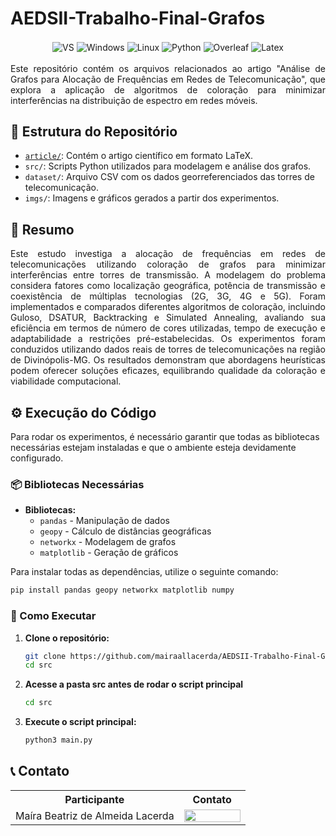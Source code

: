 # AEDSII-Trabalho-Final-Grafos

<div align="center" style="display: inline_block">
  <img align="center" alt="VS" src="https://img.shields.io/badge/Visual_Studio_Code-0078D4?style=for-the-badge&logo=visual%20studio%20code&logoColor=white" />
  <img align="center" alt="Windows" src="https://img.shields.io/badge/Windows-0078D6?style=for-the-badge&logo=windows&logoColor=white" />
  <img align="center" alt="Linux" src="https://img.shields.io/badge/Linux-FCC624?style=for-the-badge&logo=linux&logoColor=black" />
  <img align="center" alt="Python" src="https://img.shields.io/badge/python-3670A0?style=for-the-badge&logo=python&logoColor=ffdd54" />
  <img align="center" alt="Overleaf" src="https://img.shields.io/badge/Overleaf-47A141?style=for-the-badge&logo=Overleaf&logoColor=white" />
  <img align="center" alt="Latex" src="https://img.shields.io/badge/latex-%23008080.svg?style=for-the-badge&logo=latex&logoColor=white" />
</div>

<br>


<div align="justify">
Este repositório contém os arquivos relacionados ao artigo "Análise de Grafos para Alocação de Frequências em Redes de Telecomunicação", que explora a aplicação de algoritmos de coloração para minimizar interferências na distribuição de espectro em redes móveis.
</div>

## 📂 Estrutura do Repositório

- [`article/`](https://github.com/mairaallacerda/AEDSII-Trabalho-Final-Grafos/blob/main/article/Artigo_Final_AEDS_II__09_02_.pdf): Contém o artigo científico em formato LaTeX.
- `src/`: Scripts Python utilizados para modelagem e análise dos grafos.
- `dataset/`: Arquivo CSV com os dados georreferenciados das torres de telecomunicação.
- `imgs/`: Imagens e gráficos gerados a partir dos experimentos.

## 📄 Resumo

<div align="justify">

Este estudo investiga a alocação de frequências em redes de telecomunicações utilizando coloração de grafos para minimizar interferências entre torres de transmissão. A modelagem do problema considera fatores como localização geográfica, potência de transmissão e coexistência de múltiplas tecnologias (2G, 3G, 4G e 5G). Foram implementados e comparados diferentes algoritmos de coloração, incluindo Guloso, DSATUR, Backtracking e Simulated Annealing, avaliando sua eficiência em termos de número de cores utilizadas, tempo de execução e adaptabilidade a restrições pré-estabelecidas. Os experimentos foram conduzidos utilizando dados reais de torres de telecomunicações na região de Divinópolis-MG. Os resultados demonstram que abordagens heurísticas podem oferecer soluções eficazes, equilibrando qualidade da coloração e viabilidade computacional.

</div>


## ⚙️ Execução do Código  

Para rodar os experimentos, é necessário garantir que todas as bibliotecas necessárias estejam instaladas e que o ambiente esteja devidamente configurado.  

### 📦 Bibliotecas Necessárias  

- **Bibliotecas:**  
  - `pandas` - Manipulação de dados  
  - `geopy` - Cálculo de distâncias geográficas  
  - `networkx` - Modelagem de grafos  
  - `matplotlib` - Geração de gráficos  

Para instalar todas as dependências, utilize o seguinte comando:  

```bash
pip install pandas geopy networkx matplotlib numpy
```

### 🚀 Como Executar  

1. **Clone o repositório:**  
   ```bash
   git clone https://github.com/mairaallacerda/AEDSII-Trabalho-Final-Grafos.git
   cd src
   ```
2. **Acesse a pasta src antes de rodar o script principal**
   ```bash
   cd src
   ```
3. **Execute o script principal:**  
   ```bash
   python3 main.py
   ```


## 📞 Contato

<table align="center">
  <tr>
    <th>Participante</th>
    <th>Contato</th>
  </tr>
  <tr>
    <td>Maíra Beatriz de Almeida Lacerda</td>
    <td><a href="https://github.com/mairaallacerda"><img align="center" height="20px" width="90px" src="https://img.shields.io/badge/GitHub-100000?style=for-the-badge&logo=github&logoColor=white"/> </td>
  </tr>
</table>
